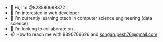 - 👋 Hi, I’m @828580698372
- 👀 I’m interested in web developer 
- 🌱 I’m currently learning btech in computer science engineering (data science)
- 💞️ I’m looking to collaborate on ...
- 📫 How to reach me with 9390706626 and kongarupesh76@gmail.com 

<!---
828580698372/828580698372 is a ✨ special ✨ repository because its `README.md` (this file) appears on your GitHub profile.
You can click the Preview link to take a look at your changes.
--->
